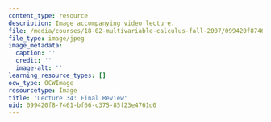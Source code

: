```yaml
---
content_type: resource
description: Image accompanying video lecture.
file: /media/courses/18-02-multivariable-calculus-fall-2007/099420f87461bf66c37585f23e4761d0_34.jpg
file_type: image/jpeg
image_metadata:
  caption: ''
  credit: ''
  image-alt: ''
learning_resource_types: []
ocw_type: OCWImage
resourcetype: Image
title: 'Lecture 34: Final Review'
uid: 099420f8-7461-bf66-c375-85f23e4761d0
---
```

